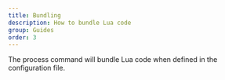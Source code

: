```yaml
---
title: Bundling
description: How to bundle Lua code
group: Guides
order: 3
---
```


The process command will bundle Lua code when defined in the configuration file.

